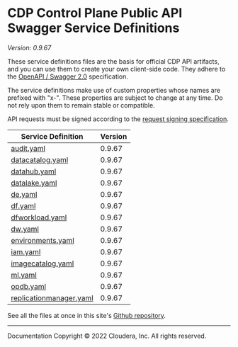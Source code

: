 # CDP Control Plane Public API Swagger Service Definitions

*Version: 0.9.67*

These service definitions files are the basis for official CDP API artifacts,
and you can use them to create your own client-side code. They adhere to the
[OpenAPI / Swagger 2.0](https://swagger.io/specification/v2/) specification.

The service definitions make use of custom properties whose names are prefixed
with "x-". These properties are subject to change at any time. Do not rely upon
them to remain stable or compatible.

API requests must be signed according to the
[request signing specification](request_signing.md).

| Service Definition | Version |
| --- | --- |
| [audit.yaml](./audit.yaml) | 0.9.67 |
| [datacatalog.yaml](./datacatalog.yaml) | 0.9.67 |
| [datahub.yaml](./datahub.yaml) | 0.9.67 |
| [datalake.yaml](./datalake.yaml) | 0.9.67 |
| [de.yaml](./de.yaml) | 0.9.67 |
| [df.yaml](./df.yaml) | 0.9.67 |
| [dfworkload.yaml](./dfworkload.yaml) | 0.9.67 |
| [dw.yaml](./dw.yaml) | 0.9.67 |
| [environments.yaml](./environments.yaml) | 0.9.67 |
| [iam.yaml](./iam.yaml) | 0.9.67 |
| [imagecatalog.yaml](./imagecatalog.yaml) | 0.9.67 |
| [ml.yaml](./ml.yaml) | 0.9.67 |
| [opdb.yaml](./opdb.yaml) | 0.9.67 |
| [replicationmanager.yaml](./replicationmanager.yaml) | 0.9.67 |

See all the files at once in this site's
[Github repository](https://github.com/cloudera/cdp-dev-docs/tree/master/api-docs/swagger).

----

Documentation Copyright © 2022 Cloudera, Inc. All rights reserved.

